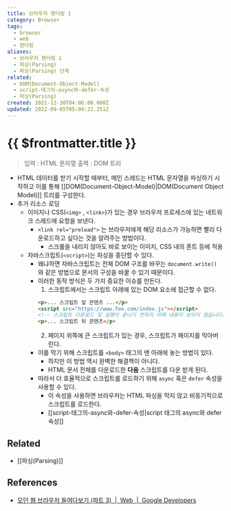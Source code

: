 ```yaml
---
title: 브라우저 렌더링 1
category: Browser
tags:
  - browser
  - web
  - 렌더링
aliases:
  - 브라우저 렌더링 1
  - 파싱(Parsing)
  - 파싱(Parsing) 단계
related:
  - DOM(Document-Object-Model)
  - script-태그의-async와-defer-속성
  - 파싱(Parsing)
created: 2021-12-30T04:06:00.000Z
updated: 2022-09-05T05:04:22.251Z
---
```


# {{ $frontmatter.title }}

> 입력 : HTML 문자열
> 출력 : DOM 트리

- HTML 데이터를 받기 시작할 때부터, 메인 스레드는 HTML 문자열을 파싱하기 시작하고 이를 통해 [[DOM(Document-Object-Model)|DOM(Document Object Model)]] 트리를 구성한다.
- 추가 리소스 로딩
  - 이미지나 CSS(`<img>` , `<link>`)가 있는 경우 브라우저 프로세스에 있는 네트워크 스레드에 요청을 보낸다.
    - `<link rel="preload">` 는 브라우저에게 해당 리소스가 가능하면 빨리 다운로드하고 싶다는 것을 알려주는 방법이다.
      - 스크롤을 내리지 않아도 바로 보이는 이미지, CSS 내의 폰트 등에 적용
  - 자바스크립트(`<script>`)는 파싱을 중단할 수 있다.
    - 왜냐하면 자바스크립트는 전체 DOM 구조를 바꾸는 `document.write()` 와 같은 방법으로 문서의 구성을 바꿀 수 있기 때문이다.
    - 이러한 동작 방식은 두 가지 중요한 이슈를 만든다.
      1.  스크립트에서는 스크립트 아래에 있는 DOM 요소에 접근할 수 없다.
      ```html
      <p>... 스크립트 앞 콘텐츠 ...</p>
      <script src="https://www.foo.com/index.js"></script>
      <!-- 스크립트 다운로드 및 실행이 끝나기 전까지 아래 내용이 보이지 않습니다. -->
      <p>... 스크립트 뒤 콘텐츠</p>
      ```
      2.  페이지 위쪽에 큰 스크립트가 있는 경우, 스크립트가 페이지를 막아버린다.
    - 이를 막기 위해 스크립트를 `<body>` 태그의 맨 아래에 놓는 방법이 있다.
      - 하지만 이 방법 역시 완벽한 해결책이 아니다.
      - HTML 문서 전체를 다운로드한 **다음** 스크립트를 다운 받게 된다.
    - 따라서 더 효율적으로 스크립트를 로드하기 위해 `async` 혹은 `defer` 속성을 사용할 수 있다.
      - 이 속성을 사용하면 브라우저는 HTML 파싱을 막지 않고 비동기적으로 스크립트를 로드한다.
      - [[script-태그의-async와-defer-속성|script 태그의 async와 defer 속성]]

## Related

- [[파싱(Parsing)]]

## References

- [모던 웹 브라우저 들여다보기 (파트 3)  |  Web  |  Google Developers](https://developers.google.com/web/updates/2018/09/inside-browser-part3?hl=ko#%ED%8C%8C%EC%8B%B1)
